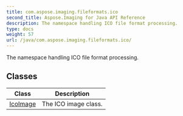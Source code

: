 ```yaml
---
title: com.aspose.imaging.fileformats.ico
second_title: Aspose.Imaging for Java API Reference
description: The namespace handling ICO file format processing.
type: docs
weight: 57
url: /java/com.aspose.imaging.fileformats.ico/
---
```


The namespace handling ICO file format processing.


## Classes

| Class | Description |
| --- | --- |
| [IcoImage](../com.aspose.imaging.fileformats.ico/icoimage) | The ICO image class. |
